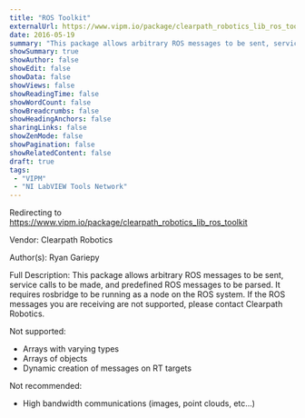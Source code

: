 ```yaml
---
title: "ROS Toolkit"
externalUrl: https://www.vipm.io/package/clearpath_robotics_lib_ros_toolkit
date: 2016-05-19
summary: "This package allows arbitrary ROS messages to be sent, service calls to be made, and predefined ROS messages to be parsed."
showSummary: true
showAuthor: false
showEdit: false
showData: false
showViews: false
showReadingTime: false
showWordCount: false
showBreadcrumbs: false
showHeadingAnchors: false
sharingLinks: false
showZenMode: false
showPagination: false
showRelatedContent: false
draft: true
tags:
 - "VIPM"
 - "NI LabVIEW Tools Network"
---
```


Redirecting to https://www.vipm.io/package/clearpath_robotics_lib_ros_toolkit

Vendor: Clearpath Robotics

Author(s): Ryan Gariepy
 
Full Description:
This package allows arbitrary ROS messages to be sent, service calls to be made, and predefined ROS messages to be parsed. It requires rosbridge to be running as a node on the ROS system. If the ROS messages you are receiving are not supported, please contact Clearpath Robotics.

Not supported:
- Arrays with varying types
- Arrays of objects
- Dynamic creation of messages on RT targets

Not recommended:
- High bandwidth communications (images, point clouds, etc...)